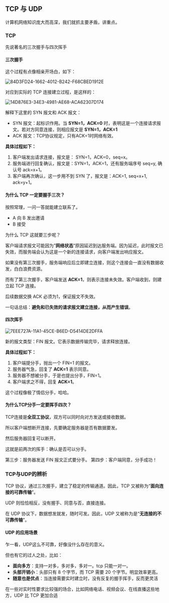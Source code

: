 ## TCP 与 UDP

计算机网络知识庞大而高深，我们就抓主要矛盾，讲重点。

### TCP

先说著名的三次握手与四次挥手

#### 三次握手

这个过程有点像相亲开场白，如下：

![84D3FD24-1662-4012-B242-F68CBED1912E](/assets/84D3FD24-1662-4012-B242-F68CBED1912E.png)

对应到实际的 TCP 连接建立过程，是这样的：

![14D876E3-34E3-4981-AE68-ACA62307D174](/assets/14D876E3-34E3-4981-AE68-ACA62307D174.png)

解释下这里的 SYN 报文和 ACK 报文：

* SYN 报文：起标识作用。当 **SYN=1，ACK=0** 时，表明这是一个连接请求报文。若对方同意连接，则相应报文是 **SYN=1，ACK=1**
* ACK 报文：TCP协议规定，只有ACK=1时网络有效。

**具体过程如下：**

1. 客户端发出请求连接，报文是： SYN=1，ACK=0，seq=x。
2. 服务端进行回复确认，报文是：SYN=1，ACK=1，还有服务端序号 seq=y, 确认号 ack=x+1。
3. 客户端再次确认，这一步用不到 SYN 了，报文是：ACK=1, seq=x+1, ack=y+1。

#### 为什么 TCP 一定要握手三次？

按照常理，一问一答就能建立联系了。

* A 向 B 发出邀请
* B 接受

为什么 TCP 这就要三步呢？

客户端请求报文可能因为”**网络状态**“原因延迟到达服务端。因为延迟，此时报文已失效，而服务端会认为这是一个新的连接请求，向客户端发出响应报文。

如果没有第三次握手，服务端响应后立即建立连接，则这个连接会一直没有数据收发，白白浪费资源。

而有了第三次握手，客户端发送 **ACK=1**，则表示连接未失效。客户端收到，则建立起 TCP 连接。

后续数据交换 ACK 必须为1，保证报文不失效。

一句话总结：**避免和已失效的请求报文建立连接，从而产生错误**。

#### 四次挥手

![7EEE727A-11A1-45CE-B6ED-D5414DE2DFFA](/assets/7EEE727A-11A1-45CE-B6ED-D5414DE2DFFA.png)

新的报文类型：FIN 报文。它表示数据传输完毕，请求释放连接。

**具体过程如下：**

1. 客户端提分手，抛出一个 FIN=1 的报文。
2. 服务器气急，回复了 **ACK=1** 表示同意。
3. 服务器不想被分手，于是也提出分手，FIN=1。
4. 客户端求之不得，回复 **ACK=1**。

这个过程像极了情侣分手，哈哈。

#### 为什么TCP分手一定要挥手四次？

TCP连接是**全双工协议**，双方可以同时向对方发送或接收数据。

所以客户端想断开连接，先要确定服务器是否有数据要发。

然后服务器回复可以断开。

这就是前两次的挥手：确认是否可以分手。

第三步：服务器发送 FIN 报文正式要分手。
第四步：客户端同意，分手成功！

### TCP与UDP的辨析

TCP 协议，通过三次握手，建立了稳定的传输通道。因此，TCP 又被称为“**面向连接的可靠传输**”。

UDP 则恰恰相反，没有握手、同意与否，直接连接。

在 UDP 协议下，数据想发就发，随时可发。因此，UDP 又被称为是“**无连接的不可靠传输**”。

#### UDP 的应用场景

乍一看，UDP这么不可靠，好像没什么存在的意义。

但也有它的过人之处，比如：

* **面向多方**：支持一对多，多对多，多对一。tcp 只能一对一。
* **头部开销小**：头部只有 8 个字节，而 TCP 需要 20 个字节。明显效率更高。
* **随意也是优点**：当连接需要实时建立时，没有反复的握手挥手，反而更灵活

在一些对实时性要求比较强的场合，比如网络电话、视频会议、在线直播这些地方，UDP 比 TCP 更加合适